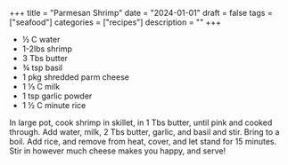 ﻿+++
title = "Parmesan Shrimp"
date = "2024-01-01"
draft = false
tags = ["seafood"]
categories = ["recipes"]
description = ""
+++

* ½ C water
* 1-2lbs shrimp
* 3 Tbs butter
* ¾ tsp basil
* 1 pkg shredded parm cheese
* 1 ⅓ C milk
* 1 tsp garlic powder
* 1 ½ C minute rice

In large pot, cook shrimp in skillet, in 1 Tbs butter, until pink and cooked through. Add water, milk, 2 Tbs butter, garlic, and basil and stir. Bring to a boil. Add rice, and remove from heat, cover, and let stand for 15 minutes. Stir in however much cheese makes you happy, and serve!